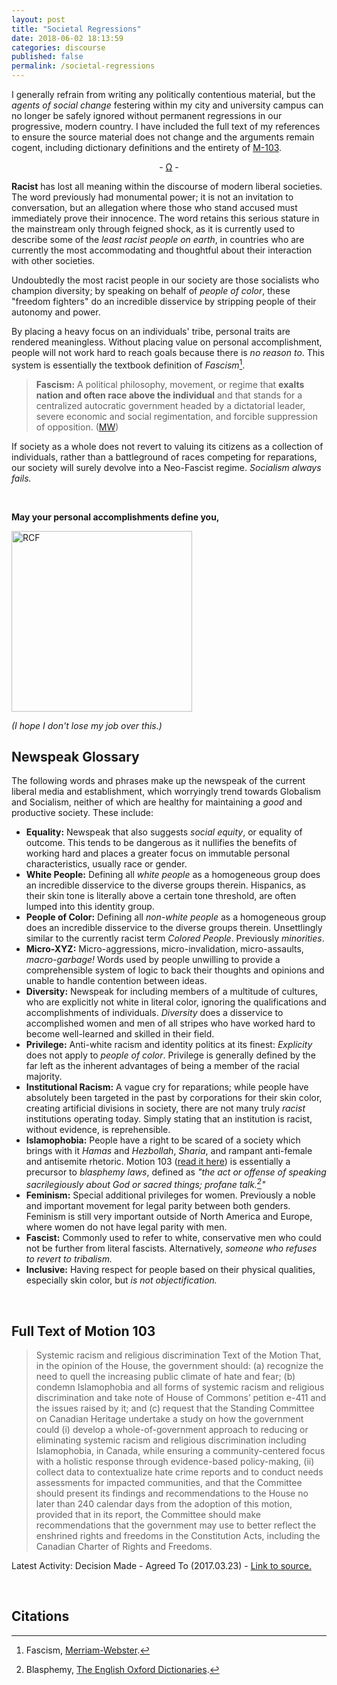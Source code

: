 ```yaml
---
layout: post
title: "Societal Regressions"
date: 2018-06-02 18:13:59
categories: discourse
published: false
permalink: /societal-regressions
---
```


I generally refrain from writing any politically contentious material, but the *agents of social change* festering within my city and university campus can no longer be safely ignored without permanent regressions in our progressive, modern country. I have included the full text of my references to ensure the source material does not change and the arguments remain cogent, including dictionary definitions and the entirety of [M-103](#full-text-of-motion-103).

<p style="text-align: center;">-  <a href="{{ site.url }}/truth">Ω</a>  -</p>

**Racist** has lost all meaning within the discourse of modern liberal societies. The word previously had monumental power; it is not an invitation to conversation, but an allegation where those who stand accused must immediately prove their innocence. The word retains this serious stature in the mainstream only through feigned shock, as it is currently used to describe some of the *least racist people on earth*, in countries who are currently the most accommodating and thoughtful about their interaction with other societies.

Undoubtedly the most racist people in our society are those socialists who champion diversity; by speaking on behalf of *people of color*, these "freedom fighters" do an incredible disservice by stripping people of their autonomy and power.

By placing a heavy focus on an individuals' tribe, personal traits are rendered meaningless. Without placing value on personal accomplishment, people will not work hard to reach goals because there is *no reason to*. This system is essentially the textbook definition of *Fascism*[^2].

> **Fascism:** A political philosophy, movement, or regime that **exalts nation and often race above the individual** and that stands for a centralized autocratic government headed by a dictatorial leader, severe economic and social regimentation, and forcible suppression of opposition. ([MW](https://www.merriam-webster.com/dictionary/fascism))

If society as a whole does not revert to valuing its citizens as a collection of individuals, rather than a battleground of races competing for reparations, our society will surely devolve into a Neo-Fascist regime. *Socialism always fails.*

<br />

**May your personal accomplishments define you,**

<img src="{{ site.url }}/assets/art/s.png" alt="RCF" style="border-radius:0; width: 289px;"/>

<br />

<i class="quiet">(I hope I don't lose my job over this.)</i>

## Newspeak Glossary

The following words and phrases make up the newspeak of the current liberal media and establishment, which worryingly trend towards Globalism and Socialism, neither of which are healthy for maintaining a *good* and productive society. These include:

* **Equality:** Newspeak that also suggests *social equity*, or equality of outcome. This tends to be dangerous as it nullifies the benefits of working hard and places a greater focus on immutable personal characteristics, usually race or gender.
* **White People:** Defining all *white people* as a homogeneous group does an incredible disservice to the diverse groups therein. Hispanics, as their skin tone is literally above a certain tone threshold, are often lumped into this identity group.
* **People of Color:** Defining all *non-white people* as a homogeneous group does an incredible disservice to the diverse groups therein. Unsettlingly similar to the currently racist term *Colored People*. Previously *minorities*.
* **Micro-XYZ:** Micro-aggressions, micro-invalidation, micro-assaults, *macro-garbage!* Words used by people unwilling to provide a comprehensible system of logic to back their thoughts and opinions and unable to handle contention between ideas.
* **Diversity:** Newspeak for including members of a multitude of cultures, who are explicitly not white in literal color, ignoring the qualifications and accomplishments of individuals. *Diversity* does a disservice to accomplished women and men of all stripes who have worked hard to become well-learned and skilled in their field.
* **Privilege:** Anti-white racism and identity politics at its finest: *Explicity* does not apply to *people of color*. Privilege is generally defined by the far left as the inherent advantages of being a member of the racial majority.
* **Institutional Racism:** A vague cry for reparations; while people have absolutely been targeted in the past by corporations for their skin color, creating artificial divisions in society, there are not many truly *racist* institutions operating today. Simply stating that an institution is racist, without evidence, is reprehensible.
* **Islamophobia:** People have a right to be scared of a society which brings with it *Hamas* and *Hezbollah*, *Sharia*, and rampant anti-female and antisemite rhetoric. Motion 103 ([read it here](http://www.ourcommons.ca/Parliamentarians/en/members/Iqra-Khalid(88849)/Motions)) is essentially a precursor to *blasphemy laws*, defined as *"the act or offense of speaking sacrilegiously about God or sacred things; profane talk.[^1]"*
* **Feminism:** Special additional privileges for women. Previously a noble and important movement for legal parity between both genders. Feminism is still very important outside of North America and Europe, where women do not have legal parity with men.
* **Fascist:** Commonly used to refer to white, conservative men who could not be further from literal fascists. Alternatively, *someone who refuses to revert to tribalism.*
* **Inclusive:** Having respect for people based on their physical qualities, especially skin color, but *is not objectification.*

<br />

## Full Text of Motion 103
> Systemic racism and religious discrimination Text of the Motion That, in the opinion of the House, the government should: (a) recognize the need to quell the increasing public climate of hate and fear; (b) condemn Islamophobia and all forms of systemic racism and religious discrimination and take note of House of Commons’ petition e-411 and the issues raised by it; and (c) request that the Standing Committee on Canadian Heritage undertake a study on how the government could (i) develop a whole-of-government approach to reducing or eliminating systemic racism and religious discrimination including Islamophobia, in Canada, while ensuring a community-centered focus with a holistic response through evidence-based policy-making, (ii) collect data to contextualize hate crime reports and to conduct needs assessments for impacted communities, and that the Committee should present its findings and recommendations to the House no later than 240 calendar days from the adoption of this motion, provided that in its report, the Committee should make recommendations that the government may use to better reflect the enshrined rights and freedoms in the Constitution Acts, including the Canadian Charter of Rights and Freedoms.

Latest Activity: Decision Made - Agreed To (2017.03.23) - [Link to source.](http://www.ourcommons.ca/Parliamentarians/en/members/Iqra-Khalid(88849)/Motions)

<br />

## Citations
[^1]: Blasphemy, [The English Oxford Dictionaries](https://en.oxforddictionaries.com/definition/blasphemy).
[^2]: Fascism, [Merriam-Webster](https://www.merriam-webster.com/dictionary/fascism).

<!--div class="cc-license">
<a rel="license" href="http://creativecommons.org/licenses/by-sa/4.0/"><img alt="Creative Commons Licence" style="border-width:0;border-radius:0;" src="https://i.creativecommons.org/l/by-sa/4.0/80x15.png" /></a><br />This work is licensed under a <a rel="license" href="http://creativecommons.org/licenses/by-sa/4.0/">Creative Commons Attribution-ShareAlike 4.0 International License</a>.
</div-->
